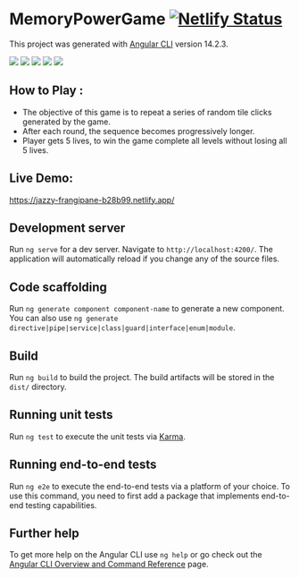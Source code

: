 # MemoryPowerGame [![Netlify Status](https://api.netlify.com/api/v1/badges/63f306fd-8f2f-4b5a-a7a6-9204e94a18f5/deploy-status)](https://app.netlify.com/sites/jazzy-frangipane-b28b99/deploys)

This project was generated with [Angular CLI](https://github.com/angular/angular-cli) version 14.2.3.

![](https://img.shields.io/badge/Angular-DD0031?style=for-the-badge&logo=angular&logoColor=white)
![](https://img.shields.io/badge/TypeScript-007ACC?style=for-the-badge&logo=typescript&logoColor=white)
![](https://img.shields.io/badge/Node.js-43853D?style=for-the-badge&logo=node.js&logoColor=white)
![](https://img.shields.io/badge/HTML5-E34F26?style=for-the-badge&logo=html5&logoColor=white)
![](https://img.shields.io/badge/Bootstrap-563D7C?style=for-the-badge&logo=bootstrap&logoColor=white)
## How to Play :
- The objective of this game is to repeat a series of random tile clicks generated by the game.
- After each round, the sequence becomes progressively longer.
- Player gets 5 lives, to win the game complete all levels without losing all 5 lives.

## Live Demo:
https://jazzy-frangipane-b28b99.netlify.app/

## Development server

Run `ng serve` for a dev server. Navigate to `http://localhost:4200/`. The application will automatically reload if you change any of the source files.

## Code scaffolding

Run `ng generate component component-name` to generate a new component. You can also use `ng generate directive|pipe|service|class|guard|interface|enum|module`.

## Build

Run `ng build` to build the project. The build artifacts will be stored in the `dist/` directory.

## Running unit tests

Run `ng test` to execute the unit tests via [Karma](https://karma-runner.github.io).

## Running end-to-end tests

Run `ng e2e` to execute the end-to-end tests via a platform of your choice. To use this command, you need to first add a package that implements end-to-end testing capabilities.

## Further help

To get more help on the Angular CLI use `ng help` or go check out the [Angular CLI Overview and Command Reference](https://angular.io/cli) page.
